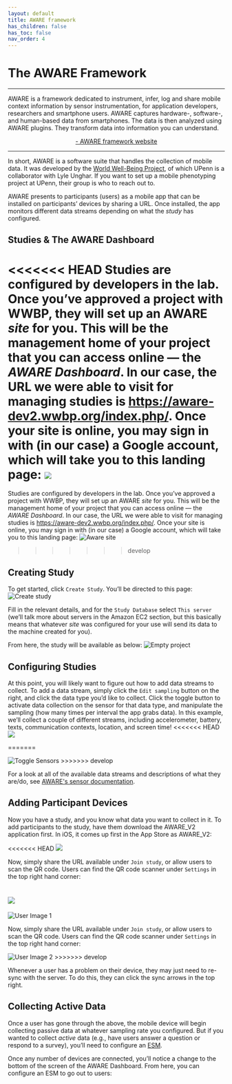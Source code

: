 ```yaml
---
layout: default
title: AWARE framework
has_children: false
has_toc: false
nav_order: 4
---
```

# The AWARE Framework
---
AWARE is a framework dedicated to instrument, infer, log and share mobile context information by sensor instrumentation, for application developers, researchers and smartphone users. AWARE captures hardware-, software-, and human-based data from smartphones. The data is then analyzed using AWARE plugins. They transform data into information you can understand.
 <p style="text-align:center;"> <a href="https://awareframework.com/"> - AWARE framework website</a></p> 

---

In short, AWARE is a software suite that handles the collection of mobile data. It was developed by the  <a href="http://www.wwbp.org/"> World Well-Being Project</a>, of which UPenn is a collaborator with Lyle Unghar. If you want to set up a mobile phenotyping project at UPenn, their group is who to reach out to.

AWARE presents to participants (users) as a mobile app that can be installed on participants’ devices by sharing a URL. Once installed, the app monitors different data streams depending on what the _study_ has configured.

## Studies & The AWARE Dashboard
<<<<<<< HEAD
Studies are configured by developers in the lab. Once you’ve approved a project with WWBP, they will set up an AWARE _site_ for you. This will be the management home of your project that you can access online — the _AWARE Dashboard_. In our case, the URL we were able to visit for managing studies is <a href="https://aware-dev2.wwbp.org/index.php/"> https://aware-dev2.wwbp.org/index.php/</a>. Once your site is online, you may sign in with (in our case) a Google account, which will take you to this landing page:
![](../assets/images/aware_site.png)
=======
Studies are configured by developers in the lab. Once you’ve approved a project with WWBP, they will set up an AWARE _site_ for you. This will be the management home of your project that you can access online — the _AWARE Dashboard_. In our case, the URL we were able to visit for managing studies is https://aware-dev2.wwbp.org/index.php/. Once your site is online, you may sign in with (in our case) a Google account, which will take you to this landing page:
<img src="assets/aware_site.png" alt="Aware site"> 

>>>>>>> develop

## Creating Study
To get started, click `Create Study`. You’ll be directed to this page:
<img src="assets/create_study.png" alt="Create study"> 

Fill in the relevant details, and for the `Study Database` select `This server` (we’ll talk more about servers in the Amazon EC2 section, but this basically means that whatever _site_ was configured for your use will send its data to the machine created for you).

From here, the study will be available as below:
<img src="assets/empty_project.png" alt="Empty project"> 

## Configuring Studies

At this point, you will likely want to figure out how to add data streams to collect. To add a data stream, simply click the `Edit sampling` button on the right, and click the data type you’d like to collect. Click the toggle button to activate data collection on the sensor for that data type, and manipulate the sampling (how many times per interval the app grabs data). In this example, we’ll collect a couple of different streams, including accelerometer, battery, texts, communication contexts, location, and screen time!
<<<<<<< HEAD
![](../assets/images/toggle_sensors.png)

=======

<img src="assets/toggle_sensors.png" alt="Toggle Sensors"> 
>>>>>>> develop

For a look at all of the available data streams and descriptions of what they are/do, see <a href="https://awareframework.com/sensors/"> AWARE's sensor documentation</a>.

## Adding Participant Devices
Now you have a study, and you know what data you want to collect in it. To add participants to the study, have them download the AWARE_V2 application first. In iOS, it comes up first in the App Store as AWARE_V2:

<<<<<<< HEAD
![](../assets/images/user1.png)

Now, simply share the URL available under `Join study`, or allow users to scan the QR code. Users can find the QR code scanner under `Settings` in the top right hand corner:

![](../assets/images/user2.png)
=======
<img src="assets/user1.png" alt="User Image 1"> 

Now, simply share the URL available under `Join study`, or allow users to scan the QR code. Users can find the QR code scanner under `Settings` in the top right hand corner:

<img src="assets/user2.png" alt="User Image 2"> 
>>>>>>> develop

Whenever a user has a problem on their device, they may just need to re-sync with the server. To do this, they can click the sync arrows in the top right.

## Collecting Active Data
Once a user has gone through the above, the mobile device will begin collecting passive data at whatever sampling rate you configured. But if you wanted to collect _active_ data (e.g., have users answer a question or respond to a survey), you’ll need to configure an <a href="https://dl.acm.org/doi/10.1145/3123988"> ESM</a>.

Once any number of devices are connected, you’ll notice a change to the bottom of the screen of the AWARE Dashboard. From here, you can configure an ESM to go out to users:

